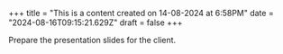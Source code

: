 +++
title = "This is a content created on 14-08-2024 at 6:58PM"
date = "2024-08-16T09:15:21.629Z"
draft = false
+++

  Prepare the presentation slides for the client.
        